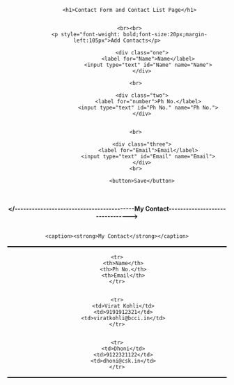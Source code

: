 <!DOCTYPE HTML>
<html>
<head>
	<meta charset="UTF-8">
	<title>Sign in</title>
	<link rel="stylesheet" href="style.css">
</head>
<style>
	p1
	{
		color: #87CEFA;
	}
	

	input[type="text"]
	{
		border-color: black;
		width: 220px;
		height: 30px;
		border-radius: 5px 5px 5px 5px;
	}
	button
	{
		width: 100px;
		height: 25px;
		color: white;
		margin-left:300px;
		border-color: black;
		background-color: #1E90FF;
	}
	label
	{
		width: 170px;
		display: inline-block;
		border-radius: 5px 5px 5px 5px;
	}
	p
	{
		font-weight: bold;
	}
	table,th,td
	{
		border: 1px solid black;
		
	}
	#table1
	{
		border-collapse:collapse;
	}
	#table,th 
	{
		color: white;

		width: 200px;
		height: 60px;
		text-align: center;
		background-color:#818589;
	}
	#table,td 
	{
		width: 200px;
		height: 60px;
		text-align: center;
	}
</style>
<body>
	<center>
</------------------------------------- Add Contact -----------------------------------------/>
	

			<h1>Contact Form and Contact List Page</h1>


			<br><br>
			<p style="font-weight: bold;font-size:20px;margin-left:105px">Add Contacts</p>

					<div class="one">
						<label for="Name">Name</label>
						<input type="text" id="Name" name="Name">
					</div>

				<br>

					<div class="two">
						<label for="number">Ph No.</label>
						<input type="text" id="Ph No." name="Ph No.">
					</div>


				<br>

					<div class="three">
						<label for="Email">Email</label>
						<input type="text" id="Email" name="Email">
					</div>
				<br>

					<button>Save</button>
<br><br>
</------------------------------------------My Contact-------------------------------->
<br><br>

	<caption><strong>My Contact</strong></caption>

<table>
<table id="table1">

	<tr>
		<th>Name</th>
		<th>Ph No.</th>
		<th>Email</th>
	</tr>


	<tr>
		<td>Virat Kohli</td>
		<td>9191912321</td>
		<td>viratkohli@bcci.in</td>
	</tr>


	<tr>
		<td>Dhoni</td>
		<td>9122321122</td>
		<td>dhoni@csk.in</td>
	</tr>
</div>
</table>
		
</center>
</body>
</html>
